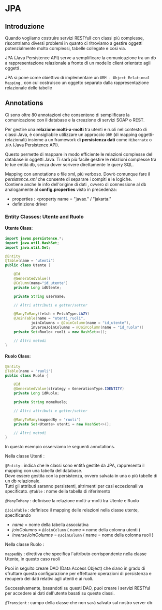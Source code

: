 # JPA

## Introduzione

Quando vogliamo costruire servizi RESTfull con classi più complesse, riscontriamo diversi problemi in quanto
ci ritroviamo a gestire oggetti potenzialmente molto complessi, tabelle collegate e così via.

JPA (Java Persistence API) serve a semplificare la comunicazione tra un db a rappresentazione relazionale a fronte di 
un modello client orientato agli oggetti .

JPA si pone come obiettivo di implementare un `ORM - Object Relational Mapping` , con cui costruisco un oggetto separato dalla rappresentazione relazionale delle tabelle

## Annotations

Ci sono oltre 80 annotazioni che consentono di semplificare la comunicazione con il database e la creazione di servizi SOAP o REST.

Per gestire una **relazione molti-a-molti** tra utenti e ruoli nel contesto di classi Java, è consigliabile utilizzare
un approccio `ORM` (di mapping oggetti-relazionali) insieme a un framework di **persistenza dati** come `Hibernate` 
o `JPA` (Java Persistence API).

Questo permette di mappare in modo efficiente le relazioni complesse del database in oggetti Java.
Ti sarà più facile gestire le relazioni complesse tra le tue entità db, senza dover scrivere direttamente
le query SQL.

Mapping con annotations o file xml, più verboso. Dovrò comunque fare il *persistence.xml* che consente di separare i compiti e le logiche.  
Contiene anche le info dell'origine di dati , ovvero di connessione al db analogamente al **config.properties** visto in precedenza:
- properties : <property name = "javax." / "jakarta." 
- definizione driver

### Entity Classes: Utente and Ruolo

#### Utente Class:
```java
import javax.persistence.*;
import java.util.HashSet;
import java.util.Set;

@Entity
@Table(name = "utenti")
public class Utente {

    @Id
    @GeneratedValue()
    @Column(name="id_utente")
    private Long idUtente;

    private String username;

    // Altri attributi e getter/setter

    @ManyToMany(fetch = FetchType.LAZY)
    @JoinTable(name = "utenti_ruoli",
            joinColumns = @JoinColumn(name = "id_utente"),
            inverseJoinColumns = @JoinColumn(name = "id_ruolo"))
    private Set<Ruolo> ruoli = new HashSet<>();

    // Altri metodi
}
```
#### Ruolo Class:
```java
@Entity
@Table(name = "ruoli")
public class Ruolo {

    @Id
    @GeneratedValue(strategy = GenerationType.IDENTITY)
    private Long idRuolo;

    private String nomeRuolo;

    // Altri attributi e getter/setter

    @ManyToMany(mappedBy = "ruoli")
    private Set<Utente> utenti = new HashSet<>();

    // Altri metodi
}
```

In questo esempio osserviamo le seguenti annotations.

Nella classe Utenti :

`@Entity` : indica che le classi sono entità gestite da JPA, rappresenta il mapping con una tabella del database.  
Deve essere gestita con la persistenza, ovvero salvata in una o più tabelle di un db relazionale.  
Tutti gli attributi saranno persistenti, altrimenti per casi eccezionali va specificato. 
`@Table` : nome della tabella di riferimento

`@ManyToMany` : definisce la relazione molti-a-molti tra Utente e Ruolo

`@JoinTable` : definisce il mapping delle relazioni nella classe utente, specificando
- *name* = nome della tabella associativa
- *joinColumns* = `@JoinColumn` ( name = nome della colonna utenti )
- *inverseJoinColumns* = `@JoinColumn` ( name = nome della colonna ruoli )

Nella classe Ruolo :

`mappedBy` : direttiva che specifica l'attributo corrispondente nella classe Utente, in questo caso ruoli


Puoi in seguito creare DAO (Data Access Object) che siano in grado di sfruttare questa configurazione per effettuare
operazioni di persistenza e recupero dei dati relativi agli utenti e ai ruoli.

Successivamente, basandoti su questi DAO, puoi creare i servizi RESTful per accedere ai dati dell'utente basati su
queste classi.


`@Transient` : campo della classe che non sarà salvato sul nostro server db
